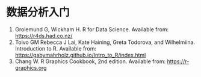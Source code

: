 # 数据分析入门


1. Grolemund G, Wickham H. R for Data Science. Available from: https://r4ds.had.co.nz/
2. Toivo GM Rebecca J Lai, Kate Haining, Greta Todorova, and Wilhelmiina. Introduction to R.  Available from: https://gabymahrholz.github.io/Intro_to_R/index.html
3. Chang W. R Graphics Cookbook, 2nd edition. Available from: https://r-graphics.org
